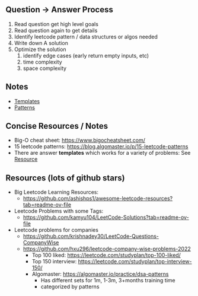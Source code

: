 ## Question -> Answer Process

1. Read question get high level goals
2. Read question again to get details
3. Identify leetcode pattern / data structures or algos needed
4. Write down A solution
5. Optimize the solution
	1. identify edge cases (early return empty inputs, etc)
	2. time complexity
	3. space complexity

## Notes
- [Templates](templates.md)
- [Patterns](patterns.md)

## Concise Resources / Notes

- Big-O cheat sheet: https://www.bigocheatsheet.com/
- 15 leetcode patterns: https://blog.algomaster.io/p/15-leetcode-patterns
- There are answer **templates** which works for a variety of problems: See [Resource](https://github.com/ashishps1/awesome-leetcode-resources?tab=readme-ov-file#-must-read-leetcode-articles)

## Resources (lots of github stars)

- Big Leetcode Learning Resources:
  - https://github.com/ashishps1/awesome-leetcode-resources?tab=readme-ov-file
- Leetcode Problems with some Tags:
  - https://github.com/kamyu104/LeetCode-Solutions?tab=readme-ov-file
- Leetcode problems for companies
  - https://github.com/krishnadey30/LeetCode-Questions-CompanyWise
  - https://github.com/hxu296/leetcode-company-wise-problems-2022
    - Top 100 liked: https://leetcode.com/studyplan/top-100-liked/
    - Top 150 interview: https://leetcode.com/studyplan/top-interview-150/
    - Algomaster: https://algomaster.io/practice/dsa-patterns
      - Has different sets for 1m, 1-3m, 3+months training time
      - categorized by patterns
